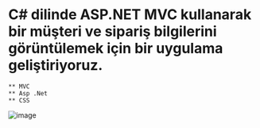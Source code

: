 # C# dilinde ASP.NET MVC kullanarak bir müşteri ve sipariş bilgilerini görüntülemek için bir uygulama geliştiriyoruz.

    ** MVC
    ** Asp .Net
    ** CSS

![image](file:///Users/aliberkayberber/Desktop/Ekran%20Resmi%202024-09-01%2021.59.13.png)